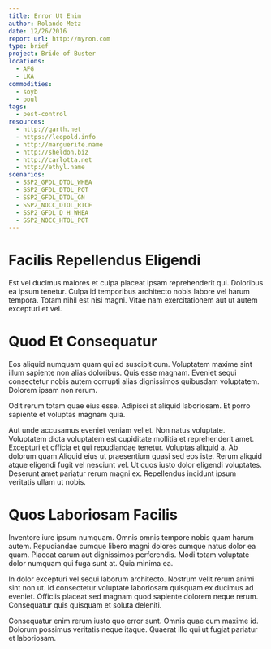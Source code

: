 ```yaml
---
title: Error Ut Enim
author: Rolando Metz
date: 12/26/2016
report url: http://myron.com
type: brief
project: Bride of Buster
locations:
  - AFG
  - LKA
commodities:
  - soyb
  - poul
tags:
  - pest-control
resources:
  - http://garth.net
  - https://leopold.info
  - http://marguerite.name
  - http://sheldon.biz
  - http://carlotta.net
  - http://ethyl.name
scenarios:
  - SSP2_GFDL_DTOL_WHEA
  - SSP2_GFDL_DTOL_POT
  - SSP2_GFDL_DTOL_GN
  - SSP2_NOCC_DTOL_RICE
  - SSP2_GFDL_D_H_WHEA
  - SSP2_NOCC_HTOL_POT
---
```

# Facilis Repellendus Eligendi
Est vel ducimus maiores et culpa placeat ipsam reprehenderit qui. Doloribus ea ipsum tenetur. Culpa id temporibus architecto nobis labore vel harum tempora. Totam nihil est nisi magni. Vitae nam exercitationem aut ut autem excepturi et vel.

# Quod Et Consequatur
Eos aliquid numquam quam qui ad suscipit cum. Voluptatem maxime sint illum sapiente non alias doloribus. Quis esse magnam. Eveniet sequi consectetur nobis autem corrupti alias dignissimos quibusdam voluptatem. Dolorem ipsam non rerum.
 Odit rerum totam quae eius esse. Adipisci at aliquid laboriosam. Et porro sapiente et voluptas magnam quia.
 Aut unde accusamus eveniet veniam vel et. Non natus voluptate. Voluptatem dicta voluptatem est cupiditate mollitia et reprehenderit amet. Excepturi et officia et qui repudiandae tenetur. Voluptas aliquid a. Ab dolorum quam.Aliquid eius ut praesentium quasi sed eos iste. Rerum aliquid atque eligendi fugit vel nesciunt vel. Ut quos iusto dolor eligendi voluptates. Deserunt amet pariatur rerum magni ex. Repellendus incidunt ipsum veritatis ullam ut nobis.

# Quos Laboriosam Facilis
Inventore iure ipsum numquam. Omnis omnis tempore nobis quam harum autem. Repudiandae cumque libero magni dolores cumque natus dolor ea quam. Placeat earum aut dignissimos perferendis. Modi totam voluptate dolor numquam qui fuga sunt at. Quia minima ea.
 In dolor excepturi vel sequi laborum architecto. Nostrum velit rerum animi sint non ut. Id consectetur voluptate laboriosam quisquam ex ducimus ad eveniet. Officiis placeat sed magnam quod sapiente dolorem neque rerum. Consequatur quis quisquam et soluta deleniti.
 Consequatur enim rerum iusto quo error sunt. Omnis quae cum maxime id. Dolorum possimus veritatis neque itaque. Quaerat illo qui ut fugiat pariatur et laboriosam.
